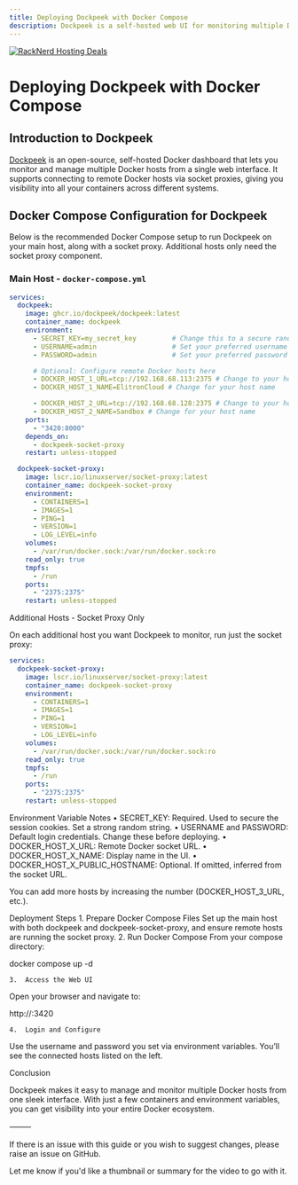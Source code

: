```yaml
---
title: Deploying Dockpeek with Docker Compose
description: Dockpeek is a self-hosted web UI for monitoring multiple Docker hosts in one place. This guide shows how to deploy Dockpeek using Docker Compose with optional remote host support.
---
```

<a href="https://my.racknerd.com/aff.php?aff=5792&ref=techdox.nz" target="_blank">
    <img src="https://racknerd.com/banners/728x90.gif" alt="RackNerd Hosting Deals">
</a>

# Deploying Dockpeek with Docker Compose

## Introduction to Dockpeek

[Dockpeek](https://github.com/dockpeek/dockpeek) is an open-source, self-hosted Docker dashboard that lets you monitor and manage multiple Docker hosts from a single web interface. It supports connecting to remote Docker hosts via socket proxies, giving you visibility into all your containers across different systems.

## Docker Compose Configuration for Dockpeek

Below is the recommended Docker Compose setup to run Dockpeek on your main host, along with a socket proxy. Additional hosts only need the socket proxy component.

### Main Host - `docker-compose.yml`

```yaml
services:
  dockpeek:
    image: ghcr.io/dockpeek/dockpeek:latest
    container_name: dockpeek
    environment:
      - SECRET_KEY=my_secret_key         # Change this to a secure random value
      - USERNAME=admin                   # Set your preferred username
      - PASSWORD=admin                   # Set your preferred password

      # Optional: Configure remote Docker hosts here
      - DOCKER_HOST_1_URL=tcp://192.168.68.113:2375 # Change to your host IP
      - DOCKER_HOST_1_NAME=ElitronCloud # Change for your host name

      - DOCKER_HOST_2_URL=tcp://192.168.68.128:2375 # Change to your host IP
      - DOCKER_HOST_2_NAME=Sandbox # Change for your host name
    ports:
      - "3420:8000"
    depends_on:
      - dockpeek-socket-proxy
    restart: unless-stopped

  dockpeek-socket-proxy:
    image: lscr.io/linuxserver/socket-proxy:latest
    container_name: dockpeek-socket-proxy
    environment:
      - CONTAINERS=1
      - IMAGES=1
      - PING=1
      - VERSION=1
      - LOG_LEVEL=info
    volumes:
      - /var/run/docker.sock:/var/run/docker.sock:ro
    read_only: true
    tmpfs:
      - /run
    ports:
      - "2375:2375"
    restart: unless-stopped
```

Additional Hosts - Socket Proxy Only

On each additional host you want Dockpeek to monitor, run just the socket proxy:
```yaml
services:
  dockpeek-socket-proxy:
    image: lscr.io/linuxserver/socket-proxy:latest
    container_name: dockpeek-socket-proxy
    environment:
      - CONTAINERS=1
      - IMAGES=1
      - PING=1
      - VERSION=1
      - LOG_LEVEL=info
    volumes:
      - /var/run/docker.sock:/var/run/docker.sock:ro
    read_only: true
    tmpfs:
      - /run
    ports:
      - "2375:2375"
    restart: unless-stopped
```
Environment Variable Notes
	•	SECRET_KEY: Required. Used to secure the session cookies. Set a strong random string.
	•	USERNAME and PASSWORD: Default login credentials. Change these before deploying.
	•	DOCKER_HOST_X_URL: Remote Docker socket URL.
	•	DOCKER_HOST_X_NAME: Display name in the UI.
	•	DOCKER_HOST_X_PUBLIC_HOSTNAME: Optional. If omitted, inferred from the socket URL.

You can add more hosts by increasing the number (DOCKER_HOST_3_URL, etc.).

Deployment Steps
	1.	Prepare Docker Compose Files
Set up the main host with both dockpeek and dockpeek-socket-proxy, and ensure remote hosts are running the socket proxy.
	2.	Run Docker Compose
From your compose directory:

docker compose up -d


	3.	Access the Web UI
Open your browser and navigate to:

http://<your-server-ip>:3420


	4.	Login and Configure
Use the username and password you set via environment variables. You’ll see the connected hosts listed on the left.

Conclusion

Dockpeek makes it easy to manage and monitor multiple Docker hosts from one sleek interface. With just a few containers and environment variables, you can get visibility into your entire Docker ecosystem.



⸻

If there is an issue with this guide or you wish to suggest changes, please raise an issue on GitHub.

Let me know if you'd like a thumbnail or summary for the video to go with it.